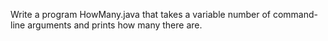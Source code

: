 Write a program HowMany.java that takes a variable number of command-line arguments and prints how many there are.
